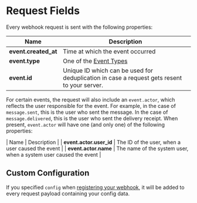 # Request Fields

Every webhook request is sent with the following properties:

| Name | Description |
|--------|--------------|
| **event.created_at** | Time at which the event occurred |
| **event.type** | One of the [Event Types](introduction#event-types) |
| **event.id** | Unique ID which can be used for deduplication in case a request gets resent to your server. |

For certain events, the request will also include an `event.actor`, which reflects the user responsible for the event.  For example, in the case of `message.sent`, this is the user who sent the message.  In the case of `message.delivered`, this is the user who sent the delivery receipt.  When present, `event.actor` will have one (and only one) of the following properties:

| Name | Description |
| **event.actor.user_id** | The ID of the user, when a user caused the event |
| **event.actor.name** | The name of the system user, when a system user caused the event |

## Custom Configuration

If you specified `config` when [registering your webhook](/docs/webhooks/rest#register), it will be added to every request payload containing your config data.
